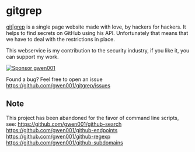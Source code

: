 # gitgrep

[git|grep](http://gitgrep.me) is a single page website made with love, by hackers for hackers. It helps to find secrets on GitHub using his API.
Unfortunately that means that we have to deal with the restrictions in place.

This webservice is my contribution to the security industry, if you like it, you can support my work.

<a href="https://github.com/sponsors/gwen001" title="Sponsor gwen001"><img src="https://raw.githubusercontent.com/gwen001/pentest-tools/master/github-sponsor.jpg" alt="Sponsor gwen001" title="Sponsor gwen001"></a>

Found a bug? Feel free to open an issue https://github.com/gwen001/gitgrep/issues


## Note

This project has been abandoned for the favor of command line scripts, see:
https://github.com/gwen001/github-search
https://github.com/gwen001/github-endpoints
https://github.com/gwen001/github-regexp
https://github.com/gwen001/github-subdomains

